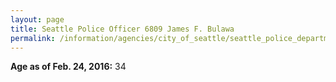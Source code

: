 ```yaml
---
layout: page
title: Seattle Police Officer 6809 James F. Bulawa
permalink: /information/agencies/city_of_seattle/seattle_police_department/copbook/6809/
---
```


**Age as of Feb. 24, 2016:** 34
